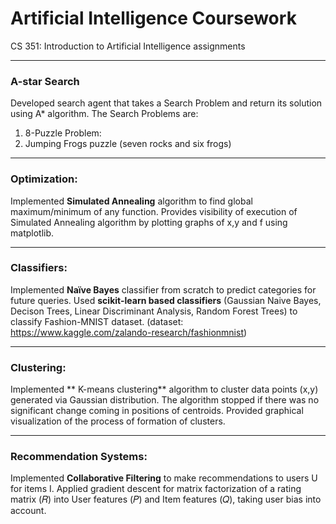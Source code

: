 # Artificial Intelligence Coursework
CS 351: Introduction to Artificial Intelligence assignments

------------


### A-star Search
Developed search agent that takes a Search Problem and return its solution using A* algorithm.
The Search Problems are: 
1. 8-Puzzle Problem:
2. Jumping Frogs puzzle (seven rocks and six frogs)

------------


### Optimization: 
Implemented **Simulated Annealing** algorithm to find global maximum/minimum of any function. Provides visibility of execution of Simulated Annealing algorithm by plotting graphs of x,y and f using matplotlib.

------------


### Classifiers: 
Implemented **Naïve Bayes** classifier from scratch to predict categories for future queries. Used **scikit-learn based classifiers** (Gaussian Naive Bayes, Decison Trees, Linear Discriminant Analysis, Random Forest Trees) to classify Fashion-MNIST dataset.
(dataset: https://www.kaggle.com/zalando-research/fashionmnist)

------------

### Clustering:
Implemented ** K-means clustering** algorithm to cluster data points (x,y) generated via Gaussian distribution.  The algorithm stopped if there was no significant change coming in positions of centroids. Provided graphical visualization of the process of formation of clusters.

------------

### Recommendation Systems:
Implemented **Collaborative Filtering** to make recommendations to users U for items I. Applied gradient descent for matrix factorization of a rating matrix (𝑅) into User features (𝑃) and Item features (𝑄), taking user bias into account.

